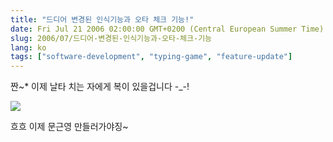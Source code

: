 ```yaml
---
title: "드디어 변경된 인식기능과 오타 체크 기능!"
date: Fri Jul 21 2006 02:00:00 GMT+0200 (Central European Summer Time)
slug: 2006/07/드디어-변경된-인식기능과-오타-체크-기능
lang: ko
tags: ["software-development", "typing-game", "feature-update"]
---
```


짠~* 이제 날타 치는 자에게 복이 있을겁니다 -_-!

![](/img/taja_shot05.png)

흐흐 이제 문근영 만들러가야징~
